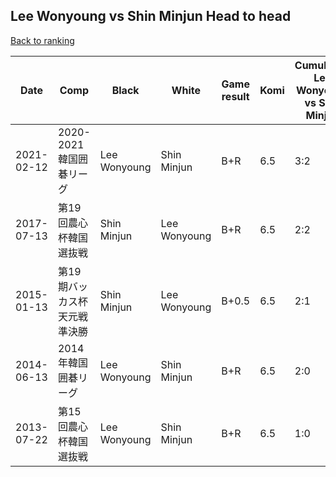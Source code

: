 ## Lee Wonyoung vs Shin Minjun Head to head

[Back to ranking](../../index.md)




| **Date** | **Comp** | **Black** | **White** | **Game result** | **Komi** | **Cumulative Lee Wonyoung vs Shin Minjun** | **Lee Wonyoung streak** | **Shin Minjun streak** | 
| --- | --- | --- | --- | --- | --- | --- | --- | --- |
| 2021-02-12 | 2020-2021韓国囲碁リーグ | Lee Wonyoung | Shin Minjun | B+R | 6.5 | 3:2 | 1 | 0 | 
| 2017-07-13 | 第19回農心杯韓国選抜戦 | Shin Minjun | Lee Wonyoung | B+R | 6.5 | 2:2 | 0 | 2 | 
| 2015-01-13 | 第19期バッカス杯天元戦準決勝 | Shin Minjun | Lee Wonyoung | B+0.5 | 6.5 | 2:1 | 0 | 1 | 
| 2014-06-13 | 2014年韓国囲碁リーグ | Lee Wonyoung | Shin Minjun | B+R | 6.5 | 2:0 | 2 | 0 | 
| 2013-07-22 | 第15回農心杯韓国選抜戦 | Lee Wonyoung | Shin Minjun | B+R | 6.5 | 1:0 | 1 | 0 |




